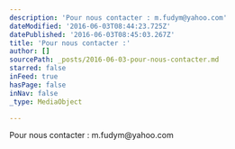 ```yaml
---
description: 'Pour nous contacter : m.fudym@yahoo.com'
dateModified: '2016-06-03T08:44:23.725Z'
datePublished: '2016-06-03T08:45:03.267Z'
title: 'Pour nous contacter :'
author: []
sourcePath: _posts/2016-06-03-pour-nous-contacter.md
starred: false
inFeed: true
hasPage: false
inNav: false
_type: MediaObject

---
```

<article style=""><p>Pour nous contacter : m.fudym@yahoo.com</p></article>